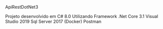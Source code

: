 ApiRestDotNet3

Projeto desenvolvido em C# 8.0
Utilizando Framework .Net Core 3.1
Visual Studio 2019
Sql Server 2017 (Docker)
Postman
